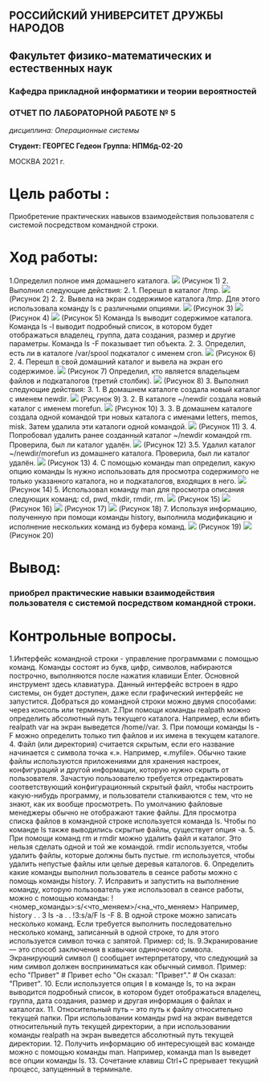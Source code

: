 ## РОССИЙСКИЙ УНИВЕРСИТЕТ ДРУЖБЫ НАРОДОВ
## Факультет физико-математических и естественных наук 
### Кафедра прикладной информатики и теории вероятностей

### ОТЧЕТ ПО ЛАБОРАТОРНОЙ РАБОТЕ № 5

*дисциплина: Операционные системы*

**Студент: ГЕОРГЕС Гедеон** 
**Группа: НПМбд-02-20**

МОСКВА 2021 г.

# Цель работы :
Приобретение практических навыков взаимодействия пользователя с системой посредством командной строки.
# Ход работы:
1.Определил полное имя домашнего каталога.
![](https://raw.githubusercontent.com/gedeongeorges/lab-05/main/pictures05/lab5%2007.png)
(Рисунок 1)
2. Выполнил следующие действия:
2. 1. Перешл в каталог /tmp.
![](https://raw.githubusercontent.com/gedeongeorges/lab-05/main/pictures05/lab5%2008.png)
(Рисунок 2)
2. 2. Вывела на экран содержимое каталога /tmp. Для этого использовала команду ls с различными опциями. 
 ![](https://raw.githubusercontent.com/gedeongeorges/lab-05/main/pictures05/lab5%2009.png)
(Рисунок 3)
![](https://raw.githubusercontent.com/gedeongeorges/lab-05/main/pictures05/lab5%2010.png)
(Рисунок 4)
![](https://raw.githubusercontent.com/gedeongeorges/lab-05/main/pictures05/lab5%2011.png)
(Рисунок 5)
Команда ls выводит содержимое каталога.
Команда ls -l выводит подробный список, в котором будет отображаться владелец, группа, дата создания, размер и другие параметры.    Команда ls -F показывает тип объекта.
2. 3. Определил, есть ли в каталоге /var/spool подкаталог с именем cron.
![](https://raw.githubusercontent.com/gedeongeorges/lab-05/main/pictures05/lab5%2012.png)
(Рисунок 6)
2. 4. Перешл в свой домашний каталог и вывела на экран его содержимое.
![](https://raw.githubusercontent.com/gedeongeorges/lab-05/main/pictures05/lab5%2013.png)
(Рисунок 7)
Определил, кто является владельцем файлов и подкаталогов (третий столбик).
![](https://raw.githubusercontent.com/gedeongeorges/lab-05/main/pictures05/lab5%2014.png) 
(Рисунок 8)
3. Выполнил следующие действия:
3. 1. В домашнем каталоге создала новый каталог с именем newdir.
![](https://raw.githubusercontent.com/gedeongeorges/lab-05/main/pictures05/lab5%2015.png)
(Рисунок 9)
3. 2. В каталоге ~/newdir создала новый каталог с именем morefun.
![](https://raw.githubusercontent.com/gedeongeorges/lab-05/main/pictures05/lab5%2016.png)
(Рисунок 10)
3. 3. В домашнем каталоге создала одной командой три новых каталога с именами letters, memos, misk. Затем удалила эти каталоги одной командой.
![](https://raw.githubusercontent.com/gedeongeorges/lab-05/main/pictures05/lab5%2017.png)
(Рисунок 11)
3. 4. Попробовал удалить ранее созданный каталог ~/newdir командой rm. Проверила, был ли каталог удалён.
![](https://raw.githubusercontent.com/gedeongeorges/lab-05/main/pictures05/lab5%2018.png)
(Рисунок 12)
3.5. Удалил каталог ~/newdir/morefun из домашнего каталога. Проверила, был ли каталог удалён.
![](https://raw.githubusercontent.com/gedeongeorges/lab-05/main/pictures05/lab5%2019.png)
(Рисунок 13)
4. С помощью команды man определил, какую опцию команды ls нужно использовать для просмотра содержимого не только указанного каталога, но и подкаталогов, входящих в него.
![](https://raw.githubusercontent.com/gedeongeorges/lab-05/main/pictures05/lab5%2001.png)
(Рисунок 14)
5. Использовал команду man для просмотра описания следующих команд: cd, pwd, mkdir, rmdir, rm. 
![](https://raw.githubusercontent.com/gedeongeorges/lab-05/main/pictures05/lab5%2003.png)
(Рисунок 15)
![](https://raw.githubusercontent.com/gedeongeorges/lab-05/main/pictures05/lab5%2004.png)
(Рисунок 16)
![](https://raw.githubusercontent.com/gedeongeorges/lab-05/main/pictures05/lab5%2005.png)
(Рисунок 17)
![](https://raw.githubusercontent.com/gedeongeorges/lab-05/main/pictures05/lab5%2006.png)
(Рисунок 18)
7. Используя информацию, полученную при помощи команды history, выполнила модификацию и исполнение нескольких команд из буфера команд.
![](https://raw.githubusercontent.com/gedeongeorges/lab-05/main/pictures05/lab5%2021.png)
(Рисунок 19)
![](https://raw.githubusercontent.com/gedeongeorges/lab-05/main/pictures05/lab5%2022.png)
(Рисунок 20)
# Вывод:
### приобрел практические навыки взаимодействия пользователя с системой посредством командной строки.
# Контрольные вопросы.
1.Интерфейс командной строки - управление программами с помощью команд. Команды состоят из букв, цифр, символов, набираются построчно, выполняются после нажатия клавиши Enter. Основной инструмент здесь клавиатура. Данный интерфейс встроен в ядро системы, он будет доступен, даже если графический интерфейс не запустится. Добраться до командной строки можно двумя способами: через консоль или терминал.
2.При помощи команды realpath можно определить абсолютный путь текущего каталога. Например, если вбить realpath var на экран выведется /home/<username>/var.
3. При помощи команды ls -F можно определить только тип файлов и их имена в текущем каталоге.
4. Файл (или директория) считается скрытым, если его название начинается с символа точка «.». Например, «.myfile». Обычно такие файлы используются приложениями для хранения настроек, конфигураций и другой информации, которую нужно скрыть от пользователя. Зачастую пользователю требуется отредактировать соответствующий конфигурационный скрытый файл, чтобы настроить какую-нибудь программу, и пользователи сталкиваются с тем, что не знают, как их вообще просмотреть. По умолчанию файловые менеджеры обычно не отображают такие файлы.
Для просмотра списка файлов в командной строке используется команда ls. Чтобы по команде ls также выводились скрытые файлы, существует опция -a.
5. При помощи команд rm и rmdir можно удалить файл и каталог. Это нельзя сделать одной и той же командой. rmdir используется, чтобы удалить файлы, которые должны быть пустые. rm используется, чтобы удалить непустые файлы или целые деревья каталогов.
6. Определить какие команды выполнил пользователь в сеансе работы можно с помощь команды history.
7. Исправить и запустить на выполнение команду, которую пользователь уже использовал в сеансе работы, можно с помощью команды: !<номер_команды>:s/<что_меняем>/<на_что_меняем> Например,
history
.
.
3 ls -a
.
.
!3:s/a/F
ls -F
8. В одной строке можно записать несколько команд. Если требуется выполнить последовательно несколько команд, записанный в одной строке, то для этого используется символ точка с запятой. Пример: cd; ls.
9.Экранирование — это способ заключения в кавычки одиночного символа. Экранирующий символ (\) сообщает интерпретатору, что следующий за ним символ должен восприниматься как обычный символ. Пример:
echo "Привет"                    # Привет
echo "Он сказал: \"Привет\"."    # Он сказал: "Привет".
10. Если используется опция l в команде ls, то на экран выводится подробный список, в котором будет отображаться владелец, группа, дата создания, размер и другая информация о файлах и каталогах.
11. Относительный путь – это путь к файлу относительно текущей папки. При использовании команды pwd на экран выведется относительный путь текущей директории, а при использовании команды realpath на экран выведется абсолютный путь текущей директории.
12. Получить информацию об интересующей вас команде можно с помощью команды man. Например, команда man ls выведет все опции команды ls.
13. Сочетание клавиш Ctrl+C прерывает текущий процесс, запущенный в терминале.
